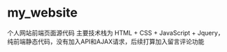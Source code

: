 # my_website
个人网站前端页面源代码
主要技术栈为 HTML + CSS + JavaScript + Jquery，纯前端静态代码，没有加入API和AJAX请求，后续打算加入留言评论功能
